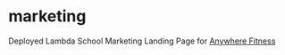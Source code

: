 # marketing

Deployed Lambda School Marketing Landing Page for 
[Anywhere Fitness](https://anywhere-fitness-tt88.netlify.app/)
